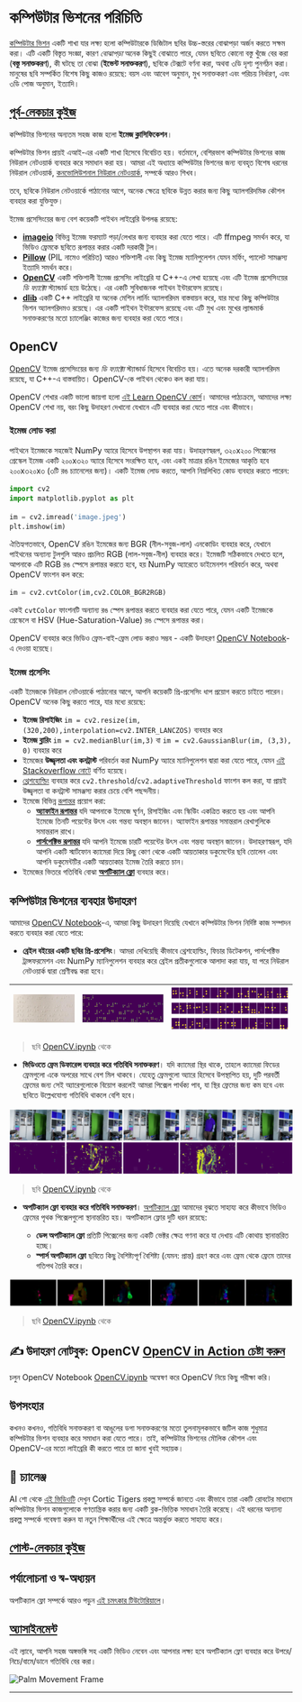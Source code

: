 <!--
CO_OP_TRANSLATOR_METADATA:
{
  "original_hash": "feeca98225cb420afc89415f24f63d92",
  "translation_date": "2025-09-23T07:46:28+00:00",
  "source_file": "lessons/4-ComputerVision/06-IntroCV/README.md",
  "language_code": "bn"
}
-->
# কম্পিউটার ভিশনের পরিচিতি

[কম্পিউটার ভিশন](https://wikipedia.org/wiki/Computer_vision) একটি শাখা যার লক্ষ্য হলো কম্পিউটারকে ডিজিটাল ছবির উচ্চ-স্তরের বোঝাপড়া অর্জন করতে সক্ষম করা। এটি একটি বিস্তৃত সংজ্ঞা, কারণ *বোঝাপড়া* অনেক কিছুই বোঝাতে পারে, যেমন ছবিতে কোনো বস্তু খুঁজে বের করা (**বস্তু সনাক্তকরণ**), কী ঘটছে তা বোঝা (**ইভেন্ট সনাক্তকরণ**), ছবিকে টেক্সটে বর্ণনা করা, অথবা ৩ডি দৃশ্য পুনর্গঠন করা। মানুষের ছবি সম্পর্কিত বিশেষ কিছু কাজও রয়েছে: বয়স এবং আবেগ অনুমান, মুখ সনাক্তকরণ এবং পরিচয় নির্ধারণ, এবং ৩ডি পোজ অনুমান, ইত্যাদি।

## [পূর্ব-লেকচার কুইজ](https://ff-quizzes.netlify.app/en/ai/quiz/11)

কম্পিউটার ভিশনের অন্যতম সহজ কাজ হলো **ইমেজ ক্লাসিফিকেশন**।

কম্পিউটার ভিশন প্রায়ই এআই-এর একটি শাখা হিসেবে বিবেচিত হয়। বর্তমানে, বেশিরভাগ কম্পিউটার ভিশনের কাজ নিউরাল নেটওয়ার্ক ব্যবহার করে সমাধান করা হয়। আমরা এই অধ্যায়ে কম্পিউটার ভিশনের জন্য ব্যবহৃত বিশেষ ধরনের নিউরাল নেটওয়ার্ক, [কনভোলিউশনাল নিউরাল নেটওয়ার্ক](../07-ConvNets/README.md), সম্পর্কে আরও শিখব।

তবে, ছবিকে নিউরাল নেটওয়ার্কে পাঠানোর আগে, অনেক ক্ষেত্রে ছবিকে উন্নত করার জন্য কিছু অ্যালগরিদমিক কৌশল ব্যবহার করা যুক্তিযুক্ত।

ইমেজ প্রসেসিংয়ের জন্য বেশ কয়েকটি পাইথন লাইব্রেরি উপলব্ধ রয়েছে:

* **[imageio](https://imageio.readthedocs.io/en/stable/)** বিভিন্ন ইমেজ ফরম্যাট পড়া/লেখার জন্য ব্যবহার করা যেতে পারে। এটি ffmpeg সমর্থন করে, যা ভিডিও ফ্রেমকে ছবিতে রূপান্তর করার একটি দরকারী টুল।
* **[Pillow](https://pillow.readthedocs.io/en/stable/index.html)** (PIL নামেও পরিচিত) আরও শক্তিশালী এবং কিছু ইমেজ ম্যানিপুলেশন যেমন মর্ফিং, প্যালেট সামঞ্জস্য ইত্যাদি সমর্থন করে।
* **[OpenCV](https://opencv.org/)** একটি শক্তিশালী ইমেজ প্রসেসিং লাইব্রেরি যা C++-এ লেখা হয়েছে এবং এটি ইমেজ প্রসেসিংয়ের *ডি ফ্যাক্টো* স্ট্যান্ডার্ড হয়ে উঠেছে। এর একটি সুবিধাজনক পাইথন ইন্টারফেস রয়েছে।
* **[dlib](http://dlib.net/)** একটি C++ লাইব্রেরি যা অনেক মেশিন লার্নিং অ্যালগরিদম বাস্তবায়ন করে, যার মধ্যে কিছু কম্পিউটার ভিশন অ্যালগরিদমও রয়েছে। এর একটি পাইথন ইন্টারফেস রয়েছে এবং এটি মুখ এবং মুখের ল্যান্ডমার্ক সনাক্তকরণের মতো চ্যালেঞ্জিং কাজের জন্য ব্যবহার করা যেতে পারে।

## OpenCV

[OpenCV](https://opencv.org/) ইমেজ প্রসেসিংয়ের জন্য *ডি ফ্যাক্টো* স্ট্যান্ডার্ড হিসেবে বিবেচিত হয়। এতে অনেক দরকারী অ্যালগরিদম রয়েছে, যা C++-এ বাস্তবায়িত। OpenCV-কে পাইথন থেকেও কল করা যায়।

OpenCV শেখার একটি ভালো জায়গা হলো [এই Learn OpenCV কোর্স](https://learnopencv.com/getting-started-with-opencv/)। আমাদের পাঠ্যক্রমে, আমাদের লক্ষ্য OpenCV শেখা নয়, বরং কিছু উদাহরণ দেখানো যেখানে এটি ব্যবহার করা যেতে পারে এবং কীভাবে।

### ইমেজ লোড করা

পাইথনে ইমেজকে সহজেই NumPy অ্যারে হিসেবে উপস্থাপন করা যায়। উদাহরণস্বরূপ, ৩২০x২০০ পিক্সেলের গ্রেস্কেল ইমেজ একটি ২০০x৩২০ অ্যারে হিসেবে সংরক্ষিত হবে, এবং একই মাত্রার রঙিন ইমেজের আকৃতি হবে ২০০x৩২০x৩ (৩টি রঙ চ্যানেলের জন্য)। একটি ইমেজ লোড করতে, আপনি নিম্নলিখিত কোড ব্যবহার করতে পারেন:

```python
import cv2
import matplotlib.pyplot as plt

im = cv2.imread('image.jpeg')
plt.imshow(im)
```

ঐতিহ্যগতভাবে, OpenCV রঙিন ইমেজের জন্য BGR (নীল-সবুজ-লাল) এনকোডিং ব্যবহার করে, যেখানে পাইথনের অন্যান্য টুলগুলি আরও প্রচলিত RGB (লাল-সবুজ-নীল) ব্যবহার করে। ইমেজটি সঠিকভাবে দেখতে হলে, আপনাকে এটি RGB রঙ স্পেসে রূপান্তর করতে হবে, হয় NumPy অ্যারেতে ডাইমেনশন পরিবর্তন করে, অথবা OpenCV ফাংশন কল করে:

```python
im = cv2.cvtColor(im,cv2.COLOR_BGR2RGB)
```

একই `cvtColor` ফাংশনটি অন্যান্য রঙ স্পেস রূপান্তর করতে ব্যবহার করা যেতে পারে, যেমন একটি ইমেজকে গ্রেস্কেলে বা HSV (Hue-Saturation-Value) রঙ স্পেসে রূপান্তর করা।

OpenCV ব্যবহার করে ভিডিও ফ্রেম-বাই-ফ্রেম লোড করাও সম্ভব - একটি উদাহরণ [OpenCV Notebook](OpenCV.ipynb)-এ দেওয়া হয়েছে।

### ইমেজ প্রসেসিং

একটি ইমেজকে নিউরাল নেটওয়ার্কে পাঠানোর আগে, আপনি কয়েকটি প্রি-প্রসেসিং ধাপ প্রয়োগ করতে চাইতে পারেন। OpenCV অনেক কিছু করতে পারে, যার মধ্যে রয়েছে:

* **ইমেজ রিসাইজিং** `im = cv2.resize(im, (320,200),interpolation=cv2.INTER_LANCZOS)` ব্যবহার করে
* **ইমেজ ব্লারিং** `im = cv2.medianBlur(im,3)` বা `im = cv2.GaussianBlur(im, (3,3), 0)` ব্যবহার করে
* ইমেজের **উজ্জ্বলতা এবং কনট্রাস্ট** পরিবর্তন করা NumPy অ্যারে ম্যানিপুলেশন দ্বারা করা যেতে পারে, যেমন [এই Stackoverflow নোটে](https://stackoverflow.com/questions/39308030/how-do-i-increase-the-contrast-of-an-image-in-python-opencv) বর্ণিত হয়েছে।
* [থ্রেশহোল্ডিং](https://docs.opencv.org/4.x/d7/d4d/tutorial_py_thresholding.html) ব্যবহার করে `cv2.threshold`/`cv2.adaptiveThreshold` ফাংশন কল করা, যা প্রায়ই উজ্জ্বলতা বা কনট্রাস্ট সামঞ্জস্য করার চেয়ে বেশি পছন্দনীয়।
* ইমেজে বিভিন্ন [রূপান্তর](https://docs.opencv.org/4.5.5/da/d6e/tutorial_py_geometric_transformations.html) প্রয়োগ করা:
    - **[অ্যাফাইন রূপান্তর](https://docs.opencv.org/4.5.5/d4/d61/tutorial_warp_affine.html)** যদি আপনাকে ইমেজে ঘূর্ণন, রিসাইজিং এবং স্কিউিং একত্রিত করতে হয় এবং আপনি ইমেজে তিনটি পয়েন্টের উৎস এবং গন্তব্য অবস্থান জানেন। অ্যাফাইন রূপান্তর সমান্তরাল রেখাগুলিকে সমান্তরাল রাখে।
    - **[পার্সপেক্টিভ রূপান্তর](https://medium.com/analytics-vidhya/opencv-perspective-transformation-9edffefb2143)** যদি আপনি ইমেজে চারটি পয়েন্টের উৎস এবং গন্তব্য অবস্থান জানেন। উদাহরণস্বরূপ, যদি আপনি একটি স্মার্টফোন ক্যামেরা দিয়ে কিছু কোণ থেকে একটি আয়তাকার ডকুমেন্টের ছবি তোলেন এবং আপনি ডকুমেন্টটির একটি আয়তাকার ইমেজ তৈরি করতে চান।
* ইমেজের ভিতরে গতিবিধি বোঝা **[অপটিক্যাল ফ্লো](https://docs.opencv.org/4.5.5/d4/dee/tutorial_optical_flow.html)** ব্যবহার করে।

## কম্পিউটার ভিশনের ব্যবহার উদাহরণ

আমাদের [OpenCV Notebook](OpenCV.ipynb)-এ, আমরা কিছু উদাহরণ দিয়েছি যেখানে কম্পিউটার ভিশন নির্দিষ্ট কাজ সম্পাদন করতে ব্যবহার করা যেতে পারে:

* **ব্রেইল বইয়ের একটি ছবির প্রি-প্রসেসিং**। আমরা দেখিয়েছি কীভাবে থ্রেশহোল্ডিং, ফিচার ডিটেকশন, পার্সপেক্টিভ ট্রান্সফরমেশন এবং NumPy ম্যানিপুলেশন ব্যবহার করে ব্রেইল প্রতীকগুলোকে আলাদা করা যায়, যা পরে নিউরাল নেটওয়ার্ক দ্বারা শ্রেণীবদ্ধ করা হবে।

![Braille Image](../../../../../translated_images/braille.341962ff76b1bd7044409371d3de09ced5028132aef97344ea4b7468c1208126.bn.jpeg) | ![Braille Image Pre-processed](../../../../../translated_images/braille-result.46530fea020b03c76aac532d7d6eeef7f6fb35b55b1001cd21627907dabef3ed.bn.png) | ![Braille Symbols](../../../../../translated_images/braille-symbols.0159185ab69d533909dc4d7d26a1971b51401c6a80eb3a5584f250ea880af88b.bn.png)
----|-----|-----

> ছবি [OpenCV.ipynb](OpenCV.ipynb) থেকে

* **ভিডিওতে ফ্রেম ডিফারেন্স ব্যবহার করে গতিবিধি সনাক্তকরণ**। যদি ক্যামেরা স্থির থাকে, তাহলে ক্যামেরা ফিডের ফ্রেমগুলো একে অপরের সাথে বেশ মিল থাকবে। যেহেতু ফ্রেমগুলো অ্যারে হিসেবে উপস্থাপিত হয়, দুটি পরবর্তী ফ্রেমের জন্য সেই অ্যারেগুলোকে বিয়োগ করলেই আমরা পিক্সেল পার্থক্য পাব, যা স্থির ফ্রেমের জন্য কম হবে এবং ছবিতে উল্লেখযোগ্য গতিবিধি থাকলে বেশি হবে।

![Image of video frames and frame differences](../../../../../translated_images/frame-difference.706f805491a0883c938e16447bf5eb2f7d69e812c7f743cbe7d7c7645168f81f.bn.png)

> ছবি [OpenCV.ipynb](OpenCV.ipynb) থেকে

* **অপটিক্যাল ফ্লো ব্যবহার করে গতিবিধি সনাক্তকরণ**। [অপটিক্যাল ফ্লো](https://docs.opencv.org/3.4/d4/dee/tutorial_optical_flow.html) আমাদের বুঝতে সাহায্য করে কীভাবে ভিডিও ফ্রেমের পৃথক পিক্সেলগুলো স্থানান্তরিত হয়। অপটিক্যাল ফ্লোর দুটি ধরন রয়েছে:

   - **ডেন্স অপটিক্যাল ফ্লো** প্রতিটি পিক্সেলের জন্য একটি ভেক্টর ক্ষেত্র গণনা করে যা দেখায় এটি কোথায় স্থানান্তরিত হচ্ছে।
   - **স্পার্স অপটিক্যাল ফ্লো** ছবিতে কিছু বৈশিষ্ট্যপূর্ণ বৈশিষ্ট্য (যেমন: প্রান্ত) গ্রহণ করে এবং ফ্রেম থেকে ফ্রেমে তাদের গতিপথ তৈরি করে।

![Image of Optical Flow](../../../../../translated_images/optical.1f4a94464579a83a10784f3c07fe7228514714b96782edf50e70ccd59d2d8c4f.bn.png)

> ছবি [OpenCV.ipynb](OpenCV.ipynb) থেকে

## ✍️ উদাহরণ নোটবুক: OpenCV [OpenCV in Action চেষ্টা করুন](OpenCV.ipynb)

চলুন OpenCV Notebook [OpenCV.ipynb](OpenCV.ipynb) অন্বেষণ করে OpenCV নিয়ে কিছু পরীক্ষা করি।

## উপসংহার

কখনও কখনও, গতিবিধি সনাক্তকরণ বা আঙুলের ডগা সনাক্তকরণের মতো তুলনামূলকভাবে জটিল কাজ শুধুমাত্র কম্পিউটার ভিশন ব্যবহার করে সমাধান করা যেতে পারে। তাই, কম্পিউটার ভিশনের মৌলিক কৌশল এবং OpenCV-এর মতো লাইব্রেরি কী করতে পারে তা জানা খুবই সহায়ক।

## 🚀 চ্যালেঞ্জ

AI শো থেকে [এই ভিডিওটি](https://docs.microsoft.com/shows/ai-show/ai-show--2021-opencv-ai-competition--grand-prize-winners--cortic-tigers--episode-32?WT.mc_id=academic-77998-cacaste) দেখুন Cortic Tigers প্রকল্প সম্পর্কে জানতে এবং কীভাবে তারা একটি রোবটের মাধ্যমে কম্পিউটার ভিশন কাজগুলোকে গণতান্ত্রিক করার জন্য একটি ব্লক-ভিত্তিক সমাধান তৈরি করেছে। এই ধরনের অন্যান্য প্রকল্প সম্পর্কে গবেষণা করুন যা নতুন শিক্ষার্থীদের এই ক্ষেত্রে অন্তর্ভুক্ত করতে সাহায্য করে।

## [পোস্ট-লেকচার কুইজ](https://ff-quizzes.netlify.app/en/ai/quiz/12)

## পর্যালোচনা ও স্ব-অধ্যয়ন

অপটিক্যাল ফ্লো সম্পর্কে আরও পড়ুন [এই চমৎকার টিউটোরিয়ালে](https://learnopencv.com/optical-flow-in-opencv/)।

## [অ্যাসাইনমেন্ট](lab/README.md)

এই ল্যাবে, আপনি সহজ অঙ্গভঙ্গি সহ একটি ভিডিও নেবেন এবং আপনার লক্ষ্য হবে অপটিক্যাল ফ্লো ব্যবহার করে উপরে/নিচে/বামে/ডানে গতিবিধি বের করা।

<img src="images/palm-movement.png" width="30%" alt="Palm Movement Frame"/>

---

